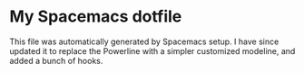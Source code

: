 # My Spacemacs dotfile
This file was automatically generated by Spacemacs setup. I have since updated it to replace the Powerline with a simpler customized modeline, and added a bunch of hooks.
